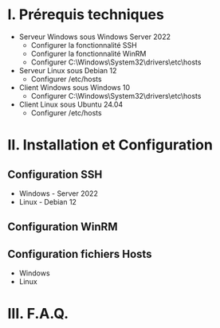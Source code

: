 # I. Prérequis techniques
- Serveur Windows sous Windows Server 2022
    - Configurer la fonctionnalité SSH
    - Configurer la fonctionnalité WinRM
    - Configurer C:\Windows\System32\drivers\etc\hosts
- Serveur Linux sous Debian 12
    - Configurer /etc/hosts
- Client Windows sous Windows 10
    - Configurer C:\Windows\System32\drivers\etc\hosts
- Client Linux sous Ubuntu 24.04
    - Configurer /etc/hosts

# II. Installation et Configuration
## Configuration SSH
- Windows - Server 2022
- Linux - Debian 12

## Configuration WinRM

## Configuration fichiers Hosts
- Windows
- Linux

# III. F.A.Q.
